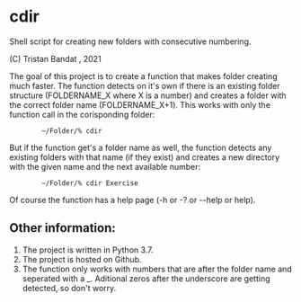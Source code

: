 # cdir
Shell script for creating new folders with consecutive numbering.

(C) Tristan Bandat , 2021

The goal of this project is to create a function that makes folder creating much faster.
The function detects on it's own if there is an existing folder structure 
(FOLDERNAME_X where X is a number) and creates a folder with the correct folder name (FOLDERNAME_X+1).
This works with only the function call in the corisponding folder:

            ~/Folder/% cdir

But if the function get's a folder name as well, the function detects any existing folders with 
that name (if they exist) and creates a new directory with the given name and the next available number:

            ~/Folder/% cdir Exercise

Of course the function has a help page (-h or -? or --help or help).

## Other information:

1) The project is written in Python 3.7.
2) The project is hosted on Github.
4) The function only works with numbers that are after the folder name and seperated 
    with a _. Aditional zeros after the underscore are getting detected, so don't worry.
